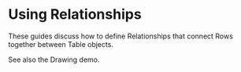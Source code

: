# Using Relationships

These guides discuss how to define Relationships that connect Rows together
between Table objects.

See also the Drawing demo.
